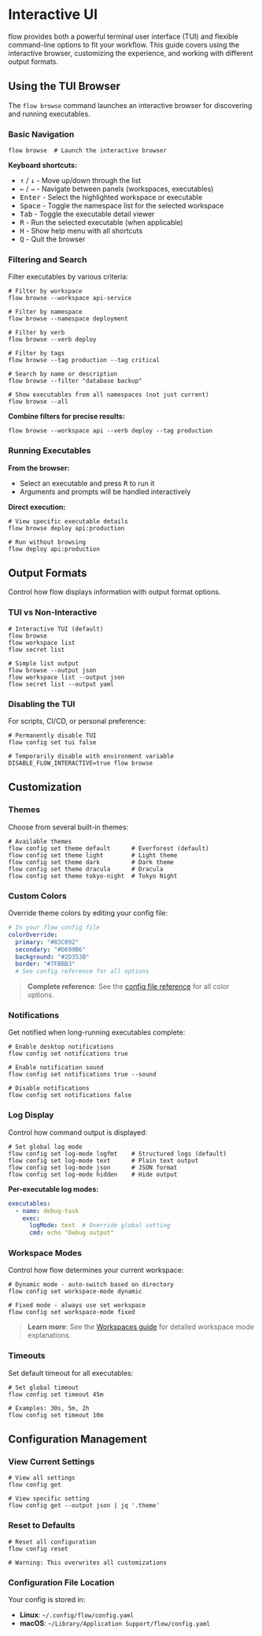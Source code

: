 # Interactive UI

flow provides both a powerful terminal user interface (TUI) and flexible command-line options to fit your workflow. 
This guide covers using the interactive browser, customizing the experience, and working with different output formats.

## Using the TUI Browser

The `flow browse` command launches an interactive browser for discovering and running executables.

### Basic Navigation <!-- {docsify-ignore} -->

```shell
flow browse  # Launch the interactive browser
```

**Keyboard shortcuts:**
- <kbd>↑</kbd> / <kbd>↓</kbd> - Move up/down through the list
- <kbd>←</kbd> / <kbd>→</kbd> - Navigate between panels (workspaces, executables)
- <kbd>Enter</kbd> - Select the highlighted workspace or executable
- <kbd>Space</kbd> - Toggle the namespace list for the selected workspace
- <kbd>Tab</kbd> - Toggle the executable detail viewer
- <kbd>R</kbd> - Run the selected executable (when applicable)
- <kbd>H</kbd> - Show help menu with all shortcuts
- <kbd>Q</kbd> - Quit the browser

### Filtering and Search <!-- {docsify-ignore} -->

Filter executables by various criteria:

```shell
# Filter by workspace
flow browse --workspace api-service

# Filter by namespace
flow browse --namespace deployment

# Filter by verb
flow browse --verb deploy

# Filter by tags
flow browse --tag production --tag critical

# Search by name or description
flow browse --filter "database backup"

# Show executables from all namespaces (not just current)
flow browse --all
```

**Combine filters for precise results:**
```shell
flow browse --workspace api --verb deploy --tag production
```

### Running Executables <!-- {docsify-ignore} -->

**From the browser:**
- Select an executable and press <kbd>R</kbd> to run it
- Arguments and prompts will be handled interactively

**Direct execution:**
```shell
# View specific executable details
flow browse deploy api:production

# Run without browsing
flow deploy api:production
```

## Output Formats

Control how flow displays information with output format options.

### TUI vs Non-Interactive <!-- {docsify-ignore} -->

```shell
# Interactive TUI (default)
flow browse
flow workspace list
flow secret list

# Simple list output
flow browse --output json 
flow workspace list --output json
flow secret list --output yaml
```

### Disabling the TUI <!-- {docsify-ignore} -->

For scripts, CI/CD, or personal preference:

```shell
# Permanently disable TUI
flow config set tui false

# Temporarily disable with environment variable
DISABLE_FLOW_INTERACTIVE=true flow browse
```

## Customization

### Themes <!-- {docsify-ignore} -->

Choose from several built-in themes:

```shell
# Available themes
flow config set theme default      # Everforest (default)
flow config set theme light        # Light theme
flow config set theme dark         # Dark theme  
flow config set theme dracula      # Dracula
flow config set theme tokyo-night  # Tokyo Night
```

### Custom Colors <!-- {docsify-ignore} -->

Override theme colors by editing your config file:

```yaml
# In your flow config file
colorOverride:
  primary: "#83C092"
  secondary: "#D699B6"
  background: "#2D353B"
  border: "#7FBBB3"
  # See config reference for all options
```

> **Complete reference**: See the [config file reference](../types/config.md#ColorPalette) for all color options.

### Notifications <!-- {docsify-ignore} -->

Get notified when long-running executables complete:

```shell
# Enable desktop notifications
flow config set notifications true

# Enable notification sound
flow config set notifications true --sound

# Disable notifications
flow config set notifications false
```

### Log Display <!-- {docsify-ignore} -->

Control how command output is displayed:

```shell
# Set global log mode
flow config set log-mode logfmt    # Structured logs (default)
flow config set log-mode text      # Plain text output
flow config set log-mode json      # JSON format
flow config set log-mode hidden    # Hide output
```

**Per-executable log modes:**
```yaml
executables:
  - name: debug-task
    exec:
      logMode: text  # Override global setting
      cmd: echo "Debug output"
```

### Workspace Modes <!-- {docsify-ignore} -->

Control how flow determines your current workspace:

```shell
# Dynamic mode - auto-switch based on directory
flow config set workspace-mode dynamic

# Fixed mode - always use set workspace
flow config set workspace-mode fixed
```

> **Learn more**: See the [Workspaces guide](workspaces.md) for detailed workspace mode explanations.

### Timeouts <!-- {docsify-ignore} -->

Set default timeout for all executables:

```shell
# Set global timeout
flow config set timeout 45m

# Examples: 30s, 5m, 2h
flow config set timeout 10m
```

## Configuration Management

### View Current Settings <!-- {docsify-ignore} -->

```shell
# View all settings
flow config get

# View specific setting
flow config get --output json | jq '.theme'
```

### Reset to Defaults <!-- {docsify-ignore} -->

```shell
# Reset all configuration
flow config reset

# Warning: This overwrites all customizations
```

### Configuration File Location <!-- {docsify-ignore} -->

Your config is stored in:
- **Linux**: `~/.config/flow/config.yaml`
- **macOS**: `~/Library/Application Support/flow/config.yaml`
